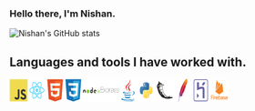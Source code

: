 ### Hello there, I'm Nishan.

![Nishan's GitHub stats](https://github-readme-stats.vercel.app/api?username=nishan-soni&show_icons=true&theme=tokyonight)

## Languages and tools I have worked with.

<img height="40" align = 'left' width="32" src="https://raw.githubusercontent.com/devicons/devicon/master/icons/javascript/javascript-original.svg"/>
<img height="40" align = 'left' width="32" src="https://raw.githubusercontent.com/github/explore/80688e429a7d4ef2fca1e82350fe8e3517d3494d/topics/react/react.png" />
<img height="40" align = 'left' width="32" src="https://raw.githubusercontent.com/devicons/devicon/master/icons/html5/html5-original.svg" />
<img height="40" align = 'left' width="32" src="https://raw.githubusercontent.com/devicons/devicon/master/icons/css3/css3-original.svg" />
<img height="40" align = 'left' width="32" src="https://github.com/devicons/devicon/blob/master/icons/nodejs/nodejs-original-wordmark.svg" />
<img height="40" align = 'left' width="32" src="https://raw.githubusercontent.com/github/explore/80688e429a7d4ef2fca1e82350fe8e3517d3494d/topics/express/express.png" />
<img height="40" align = 'left' width="32" src="https://raw.githubusercontent.com/devicons/devicon/master/icons/java/java-original.svg" />
<img height="40" align = 'left' width="32" src="https://raw.githubusercontent.com/github/explore/80688e429a7d4ef2fca1e82350fe8e3517d3494d/topics/python/python.png" />
<img height="40" align = 'left' width="32" src="https://raw.githubusercontent.com/devicons/devicon/master/icons/flask/flask-original.svg" />
<img height="40" align = 'left' width="32" src="https://raw.githubusercontent.com/github/explore/80688e429a7d4ef2fca1e82350fe8e3517d3494d/topics/maven/maven.png"/>
<img height="40" align = 'left' width="32" src="https://raw.githubusercontent.com/devicons/devicon/master/icons/heroku/heroku-original.svg" />
<img height="40" align = 'left' width="32" src="https://raw.githubusercontent.com/devicons/devicon/master/icons/firebase/firebase-plain-wordmark.svg" />



<!--
**nishan-soni/nishan-soni** is a ✨ _special_ ✨ repository because its `README.md` (this file) appears on your GitHub profile.

Here are some ideas to get you started:
![](https://visitor-badge.laobi.icu/badge?page_id=nishan-soni.nishan-soni)
- 🔭 I’m currently working on ...
- 🌱 I’m currently learning ...
- 👯 I’m looking to collaborate on ...
- 🤔 I’m looking for help with ...
- 💬 Ask me about ...
- 📫 How to reach me: ...
- 😄 Pronouns: ...
- ⚡ Fun fact: ...
-->
